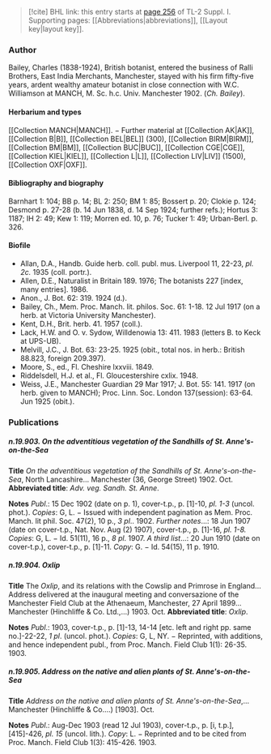 > [!cite] BHL link: this entry starts at [page 256](https://www.biodiversitylibrary.org/item/103858#page/268/mode/1up) of TL-2 Suppl. I.
> Supporting pages: [[Abbreviations|abbreviations]], [[Layout key|layout key]].

### Author

Bailey, Charles (1838-1924), British botanist, entered the business of Ralli Brothers, East India Merchants, Manchester, stayed with his firm fifty-five years, ardent wealthy amateur botanist in close connection with W.C. Williamson at MANCH, M. Sc. h.c. Univ. Manchester 1902. (*Ch. Bailey*).

#### Herbarium and types

[[Collection MANCH|MANCH]]. − Further material at [[Collection AK|AK]], [[Collection B|B]], [[Collection BEL|BEL]] (300), [[Collection BIRM|BIRM]], [[Collection BM|BM]], [[Collection BUC|BUC]], [[Collection CGE|CGE]], [[Collection KIEL|KIEL]], [[Collection L|L]], [[Collection LIV|LIV]] (1500), [[Collection OXF|OXF]].

#### Bibliography and biography

Barnhart 1: 104; BB p. 14; BL 2: 250; BM 1: 85; Bossert p. 20; Clokie p. 124; Desmond p. 27-28 (b. 14 Jun 1838, d. 14 Sep 1924; further refs.); Hortus 3: 1187; IH 2: 49; Kew 1: 119; Morren ed. 10, p. 76; Tucker 1: 49; Urban-Berl. p. 326.

#### Biofile

- Allan, D.A., Handb. Guide herb. coll. publ. mus. Liverpool 11, 22-23, *pl. 2c.* 1935 (coll. portr.).
- Allen, D.E., Naturalist in Britain 189. 1976; The botanists 227 \[index, many entries\]. 1986.
- Anon., J. Bot. 62: 319. 1924 (d.).
- Bailey, Ch., Mem. Proc. Manch. lit. philos. Soc. 61: 1-18. 12 Jul 1917 (on a herb. at Victoria University Manchester).
- Kent, D.H., Brit. herb. 41. 1957 (coll.).
- Lack, H.W. and O. v. Sydow, Willdenowia 13: 411. 1983 (letters B. to Keck at UPS-UB).
- Melvill, J.C., J. Bot. 63: 23-25. 1925 (obit., total nos. in herb.: British 88.823, foreign 209.397).
- Moore, S., ed., Fl. Cheshire lxxviii. 1849.
- Riddelsdell, H.J. et al., Fl. Gloucestershire cxlix. 1948.
- Weiss, J.E., Manchester Guardian 29 Mar 1917; J. Bot. 55: 141. 1917 (on herb. given to MANCH); Proc. Linn. Soc. London 137(session): 63-64. Jun 1925 (obit.).

### Publications

##### n.19.903. On the adventitious vegetation of the Sandhills of St. Anne's-on-the-Sea

**Title**
*On the adventitious vegetation of the Sandhills of St. Anne's-on-the-Sea*, North Lancashire... Manchester (36, George Street) 1902. Oct.
**Abbreviated title**: *Adv. veg. Sandh. St. Anne*.

**Notes**
*Publ*.: 15 Dec 1902 (date on p. 1), cover-t.p., p. \[1\]-10, *pl. 1-3* (uncol. phot.). *Copies*: G, L. − Issued with independent pagination as Mem. Proc. Manch. lit phil. Soc. 47(2), 10 p., *3 pl*.. 1902.
*Further notes*...: 18 Jun 1907 (date on cover-t.p., Nat. Nov. Aug (2) 1907), cover-t.p., p. \[1\]-16, *pl. 1-8.* *Copies*: G, L. − Id. 51(11), 16 p., *8 pl*. 1907.
*A third list*...: 20 Jun 1910 (date on cover-t.p.), cover-t.p., p. \[1\]-11. *Copy*: G. − Id. 54(15), 11 p. 1910.

##### n.19.904. Oxlip

**Title**
The *Oxlip*, and its relations with the Cowslip and Primrose in England... Address delivered at the inaugural meeting and conversazione of the Manchester Field Club at the Athenaeum, Manchester, 27 April 1899... Manchester (Hinchliffe & Co. Ltd.,...) 1903. Oct.
**Abbreviated title**: *Oxlip*.

**Notes**
*Publ*.: 1903, cover-t.p., p. \[1\]-13, 14-14 \[etc. left and right pp. same no.\]-22-22, *1 pl*. (uncol. phot.). *Copies*: G, L, NY. − Reprinted, with additions, and hence independent publ., from Proc. Manch. Field Club 1(1): 26-35. 1903.

##### n.19.905. Address on the native and alien plants of St. Anne's-on-the-Sea

**Title**
*Address on the native and alien plants of St. Anne's-on-the-Sea*,... Manchester (Hinchliffe & Co....) \[1903\]. Oct.

**Notes**
*Publ*.: Aug-Dec 1903 (read 12 Jul 1903), cover-t.p., p. \[i, t.p.\], \[415\]-426, *pl. 15* (uncol. lith.).
*Copy*: L. − Reprinted and to be cited from Proc. Manch. Field Club 1(3): 415-426. 1903.

